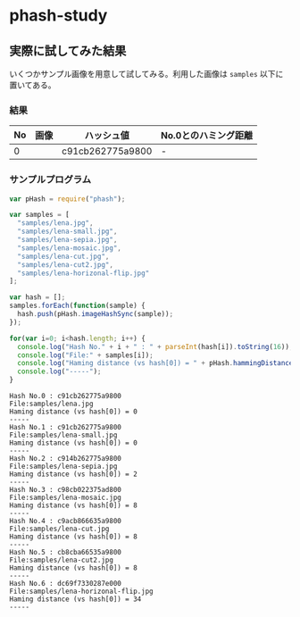 # phash-study


## 実際に試してみた結果
いくつかサンプル画像を用意して試してみる。利用した画像は ```samples``` 以下に置いてある。

### 結果

| No | 画像 | ハッシュ値 | No.0とのハミング距離 |
|----|------|------------|----------------------|
|0 |  | c91cb262775a9800 | - |

### サンプルプログラム

```javascript
var pHash = require("phash");

var samples = [
  "samples/lena.jpg",
  "samples/lena-small.jpg",
  "samples/lena-sepia.jpg",
  "samples/lena-mosaic.jpg",
  "samples/lena-cut.jpg",
  "samples/lena-cut2.jpg",
  "samples/lena-horizonal-flip.jpg"
];

var hash = [];
samples.forEach(function(sample) {
  hash.push(pHash.imageHashSync(sample));
});

for(var i=0; i<hash.length; i++) {
  console.log("Hash No." + i + " : " + parseInt(hash[i]).toString(16));
  console.log("File:" + samples[i]);
  console.log("Haming distance (vs hash[0]) = " + pHash.hammingDistance(hash[0], hash[i]));
  console.log("-----");
}

```

```
Hash No.0 : c91cb262775a9800
File:samples/lena.jpg
Haming distance (vs hash[0]) = 0
-----
Hash No.1 : c91cb262775a9800
File:samples/lena-small.jpg
Haming distance (vs hash[0]) = 0
-----
Hash No.2 : c914b262775a9800
File:samples/lena-sepia.jpg
Haming distance (vs hash[0]) = 2
-----
Hash No.3 : c98cb022375ad800
File:samples/lena-mosaic.jpg
Haming distance (vs hash[0]) = 8
-----
Hash No.4 : c9acb866635a9800
File:samples/lena-cut.jpg
Haming distance (vs hash[0]) = 8
-----
Hash No.5 : cb8cba66535a9800
File:samples/lena-cut2.jpg
Haming distance (vs hash[0]) = 8
-----
Hash No.6 : dc69f7330287e000
File:samples/lena-horizonal-flip.jpg
Haming distance (vs hash[0]) = 34
-----
```


